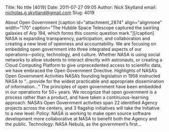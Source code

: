 Title: No title [4019]
Date: 2011-07-27 09:05
Author: Nick Skytland
email: nicholas.g.skytland@gmail.com
Slug: 4019

About Open Government [caption id="attachment\_2874" align="alignnone"
width="170" caption="The Hubble Space Telescope captured the swirling
galaxies of Arp 194, which forms this cosmic question mark."][/caption]
NASA is expanding transparency, participation, and collaboration and
creating a new level of openness and accountability. We are focusing on
embedding open government into three integrated aspects of our
operations—policy, technology, and culture. Whether NASA is using social
networks to allow students to interact directly with astronauts, or
creating a Cloud Computing Platform to give unprecedented access to
scientific data, we have embraced the Open Government Directive.
Highlights of NASA’s Open Government Activities NASA’s founding
legislation in 1958 instructed NASA to “…provide for the widest
practicable and appropriate dissemination of information…” The
principles of open government have been embedded in our operations for
50+ years. We recognize that open government is a process rather than a
product, and have taken a continuous-learning approach. NASA’s Open
Government activities span 22 identified Agency projects across the
centers, and 3 flagship initiatives will take the Initiative to a new
level: Policy: NASA is working to make open source software development
more collaborative at NASA to benefit both the Agency and the public.
Technology: NASA Nebula, as the government’s first…
